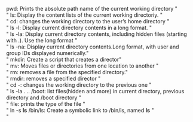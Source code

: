 pwd: Prints the absolute path name of the current working directory "<br />"
ls: Display the content lists of the current working directoriy. "<br />"
cd: changes the working directory to the user’s home directory "<br />"
ls -l: Display current directory contents in a long format. "<br />"
ls -la: Display current directory contents, including hidden files (starting with .). Use the long format "<br />"
ls -na: Display current directory contents.Long format, with user and group IDs displayed numerically."<br />"
mkdir: Create a script that creates a director"<br />"
mv: Moves files or directories from one location to another "<br />"
rm: removes a file from the specified directory."<br />"
rmdir: removes a specified director "<br />"
cd -: changes the working directory to the previous one "<br />"
ls -la . .. /boot: list files(hidden and more) in current directory, previous directory and /boot directory "<br />" 
file: prints the type of the file "<br />"
ln -s __ls__ /bin/ls: Create a symbolic link to /bin/ls, named __ls__ "<br />"
